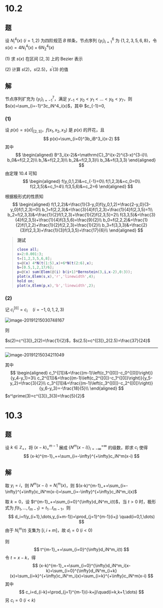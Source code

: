 # 10.2

## 题

设 $N^4_i(x)\ (i=1,2)$ 为四阶规范 $B$ 样条，节点序列 $\{y_i\}_{i=1}^6$ 为 $\{1,2,3,5,6,8\}$，令 $s(x)=4N^4_1(x)+6N^4_2(x)$ 

(1) 求 $s(x)$ 在区间 $[2,3]$ 上的 Bezier 表示

(2) 计算 $s(2)$，$s(2.5)$，$s^\prime(3)$ 的值

## 解

节点序列扩充为 $\{y_i\}_{i=-1}^7$，满足 $y_{-1}<y_0<y_1<\dots<y_6<y_7$，则 $s(x)=\sum_{i=-1}^3c_iN^4_i(x)$，其中 $c_{-1}=0,

### (1)

设 $p(x)=s(x)|_{[2,3]}$，$f(x_1,x_2,x_3)$ 是 $p(x)$ 的开花，且
$$
p(x)=\sum_{i=0}^3b_iB^3_i(x-2)
$$
其中
$$
\begin{aligned}
B^3_i(x-2)&=\mathrm{C}_3^i(x-2)^i(3-x)^{3-i}\\
b_0&=f(2,2,2)\\
b_1&=f(2,2,3)\\
b_2&=f(2,3,3)\\
b_3&=f(3,3,3)
\end{aligned}
$$
由定理 10.4 可知
$$
\begin{aligned}
f(y_0,1,2)&=c_{-1}=0\\
f(1,2,3)&=c_0=0\\
f(2,3,5)&=c_1=4\\
f(3,5,6)&=c_2=6
\end{aligned}
$$

根据极形式的性质知
$$
\begin{aligned}
f(1,2,2)&=\frac{1}{3-y_0}f(y_0,1,2)+\frac{2-y_0}{3-y_0}f(1,2,3)=0\\
b_1=f(2,2,3)&=\frac{3}{4}f(1,2,3)+\frac{1}{4}f(2,3,5)=1\\
b_2=f(2,3,3)&=\frac{1}{2}f(1,2,3)+\frac{1}{2}f(2,3,5)=2\\
f(3,3,5)&=\frac{3}{4}f(2,3,5)+\frac{1}{4}f(3,5,6)=\frac{9}{2}\\
b_0=f(2,2,2)&=\frac{1}{2}f(1,2,2)+\frac{1}{2}f(2,2,3)=\frac{1}{2}\\
b_3=f(3,3,3)&=\frac{2}{3}f(2,3,3)+\frac{1}{3}f(3,3,5)=\frac{17}{6}\\
\end{aligned}
$$

> **测试** 
>
> ```matlab
> close all;
> x=2:0.001:3;
> t=[1,2,3,5,6,8];
> s=@(x) 4*N(t(1:5),x)+6*N(t(2:6),x);
> b=[0.5,1,2,17/6];
> p=@(x) sum(Elem(@(i) b(i+1)*Bernstein(3,i,x-2),0:3));
> plot(x,Elem(s,x),'r','linewidth',4);
> hold on;
> plot(x,Elem(p,x),'b','linewidth',2);
> ```

### (2)

记 $c_{i}^{[0]}=c_i\quad (i=-1,0,1,2,3)$ 

![image-20191215030748167](assets/image-20191215030748167.jpg)

则

$s(2)=c^{[3]}_2(2)=\frac{1}{2}$，$s(2.5)=c^{[3]}_2(2.5)=\frac{37}{24}$ 

---

![image-20191215034211049](assets/image-20191215034211049.jpg)

其中
$$
\begin{aligned}
c_1^{[1]}&=\frac{(m-1)\left(c_1^{[0]}-c_0^{[0]}\right)}{y_4-y_1}=3\\
c_2^{[1]}&=\frac{(m-1)\left(c_2^{[0]}-c_1^{[0]}\right)}{y_5-y_2}=\frac{3}{2}\\
c_3^{[1]}&=\frac{(m-1)\left(c_3^{[0]}-c_2^{[0]}\right)}{y_6-y_3}=-\frac{18}{5}\\
\end{aligned}
$$
$s^\prime(3)=c^{[3]}_3(3)=\frac{5}{2}$ 

# 10.3

## 题

设 $k\in\mathbb{Z}_+$，将 $(x-k)^{m-1}_+$ 展成 $\{N^m(x-i)\}_{i=-\infty}^{+\infty}$ 的级数，即求 $c_i$ 使得
$$
(x-k)^{m-1}_+=\sum_{i=-\infty}^{+\infty}c_iN^m(x-i)
$$

## 解

取 $y_i=i$，则 $N^m(x-i)=N^m_i(x)$，则 $(x-k)^{m-1}_+=\sum_{i=-\infty}^{+\infty}c_iN^m(x-i)=\sum_{i=-\infty}^{+\infty}c_iN^m_i(x)$ 

取 $k=0$，设 $t^{m-1}_+=\sum_{i=0}^{\infty}d_iN^m_i(t)$，当 $t>0$ 时，极形式为 $f(t_1,\dots,t_{m-1})=t_1\dots t_{m-1}$，则
$$
d_i=f(y_{i+1},\dots,y_{i+m-1})=\prod_{j=1}^{m-1}(i+j) \quad(i=0,1,\dots)
$$
由于 $N^m_i(t)$ 支集为 $[i,i+m]$，故 $d_i=0\ (i<0)$ 

则
$$
t^{m-1}_+=\sum_{i=0}^{\infty}d_iN^m_i(t)
$$
令 $t=x-k$，得
$$
(x-k)^{m-1}_+=\sum_{i=0}^{\infty}d_iN^m_i(x-k)=\sum_{i=0}^{\infty}d_iN^m_{i+k}(x)=\sum_{i=k}^{+\infty}c_iN^m_i(x)=\sum_{i=k}^{+\infty}c_iN^m(x-i)
$$
其中
$$
c_i=d_{i-k}=\prod_{j=1}^{m-1}(i-k+j)\quad(i=k,k+1,\dots)
$$
另 $c_i=0\ (i<k)$ 

